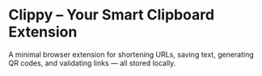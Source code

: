 # Clippy – Your Smart Clipboard Extension

A minimal browser extension for shortening URLs, saving text, generating QR codes, and validating links — all stored locally.
